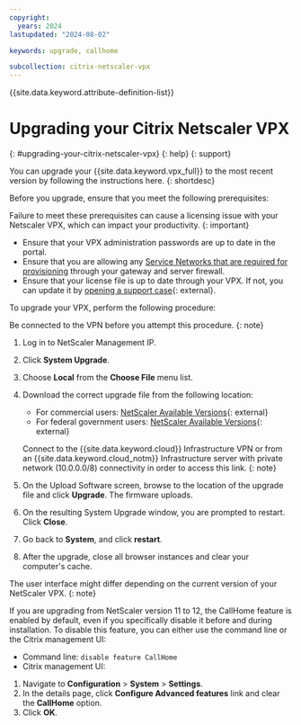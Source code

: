 ```yaml
---
copyright:
  years: 2024
lastupdated: "2024-08-02"

keywords: upgrade, callhome

subcollection: citrix-netscaler-vpx
---
```


{{site.data.keyword.attribute-definition-list}}

# Upgrading your Citrix Netscaler VPX
{: #upgrading-your-citrix-netscaler-vpx}
{: help}
{: support}

You can upgrade your {{site.data.keyword.vpx_full}} to the most recent version by following the instructions here.
{: shortdesc}

Before you upgrade, ensure that you meet the following prerequisites:

Failure to meet these prerequisites can cause a licensing issue with your Netscaler VPX, which can impact your productivity.
{: important}

* Ensure that your VPX administration passwords are up to date in the portal.
* Ensure that you are allowing any [Service Networks that are required for provisioning](/docs/cloud-infrastructure?topic=cloud-infrastructure-ibm-cloud-ip-ranges#service-network) through your gateway and server firewall.
* Ensure that your license file is up to date through your VPX. If not, you can update it by [opening a support case](https://cloud.ibm.com/unifiedsupport/cases/form){: external}.

To upgrade your VPX, perform the following procedure:

Be connected to the VPN before you attempt this procedure.
{: note}

1. Log in to NetScaler Management IP.
1. Click **System Upgrade**.
1. Choose **Local** from the **Choose File** menu list.
1. Download the correct upgrade file from the following location:
   * For commercial users: [NetScaler Available Versions](http://downloads.service.softlayer.com/citrix/netscaler/){: external}
   * For federal government users: [NetScaler Available Versions](http://downloads.service.usgov.softlayer.com/citrix/netscaler/){: external}

   Connect to the {{site.data.keyword.cloud}} Infrastructure VPN or from an {{site.data.keyword.cloud_notm}} Infrastructure server with private network (10.0.0.0/8) connectivity in order to access this link.
   {: note}

1. On the Upload Software screen, browse to the location of the upgrade file and click **Upgrade**. The firmware uploads.
1. On the resulting System Upgrade window, you are prompted to restart. Click **Close**.
1. Go back to **System**, and click **restart**.
1. After the upgrade, close all browser instances and clear your computer's cache.


The user interface might differ depending on the current version of your NetScaler VPX.
{: note}

If you are upgrading from NetScaler version 11 to 12, the CallHome feature is enabled by default, even if you specifically disable it before and during installation. To disable this feature, you can either use the command line or the Citrix management UI:

* Command line: `disable feature CallHome`
* Citrix management UI:

1. Navigate to **Configuration** > **System** > **Settings**.
2. In the details page, click **Configure Advanced features** link and clear the **CallHome** option.
3. Click **OK**.
